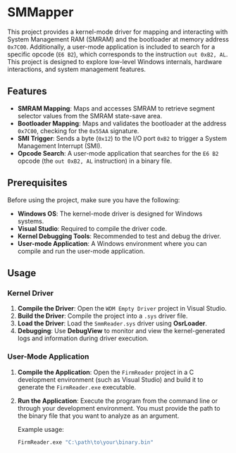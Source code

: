 # SMMapper

This project provides a kernel-mode driver for mapping and interacting with System Management RAM (SMRAM) and the bootloader at memory address `0x7C00`. Additionally, a user-mode application is included to search for a specific opcode (`E6 B2`), which corresponds to the instruction `out 0xB2, AL`. This project is designed to explore low-level Windows internals, hardware interactions, and system management features.

## Features

- **SMRAM Mapping**: Maps and accesses SMRAM to retrieve segment selector values from the SMRAM state-save area.
- **Bootloader Mapping**: Maps and validates the bootloader at the address `0x7C00`, checking for the `0x55AA` signature.
- **SMI Trigger**: Sends a byte (`0x12`) to the I/O port `0xB2` to trigger a System Management Interrupt (SMI).
- **Opcode Search**: A user-mode application that searches for the `E6 B2` opcode (the `out 0xB2, AL` instruction) in a binary file.

## Prerequisites

Before using the project, make sure you have the following:

- **Windows OS**: The kernel-mode driver is designed for Windows systems.
- **Visual Studio**: Required to compile the driver code.
- **Kernel Debugging Tools**: Recommended to test and debug the driver.
- **User-mode Application**: A Windows environment where you can compile and run the user-mode application.

## Usage

### Kernel Driver

1. **Compile the Driver**: Open the `WDM Empty Driver` project in Visual Studio.
2. **Build the Driver**: Compile the project into a `.sys` driver file.
3. **Load the Driver**: Load the `SmmReader.sys` driver using **OsrLoader**.
4. **Debugging**: Use **DebugView** to monitor and view the kernel-generated logs and information during driver execution.


### User-Mode Application

1. **Compile the Application**: Open the `FirmReader` project in a C development environment (such as Visual Studio) and build it to generate the `FirmReader.exe` executable.

2. **Run the Application**: Execute the program from the command line or through your development environment. You must provide the path to the binary file that you want to analyze as an argument.
   
   Example usage:
   ```bash
   FirmReader.exe "C:\path\to\your\binary.bin"



